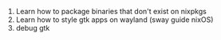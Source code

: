 1. Learn how to package binaries that don't exist on nixpkgs
2. Learn how to style gtk apps on wayland (sway guide nixOS)
4. debug gtk
